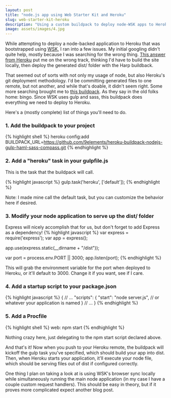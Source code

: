 ```yaml
---
layout: post
title: "node.js app using Web Starter Kit and Heroku"
slug: web-starter-kit-heroku
description: "Using a custom buildpack to deploy node-WSK apps to Heroku"
image: assets/images/4.jpg
---
```


While attempting to deploy a node-backed application to Heroku that was bootstrapped using [WSK](https://developers.google.com/web/starter-kit/), I ran into a few issues. My initial googling didn't quite help, mostly because I was searching for the wrong thing. [This answer from Heroku](https://discussion.heroku.com/t/google-web-starter-kit-webapp-heroku-application-error-fundamental-issue-of-understanding-or-bug/691/3?u=earl977) put me on the wrong track, thinking I'd have to build the site locally, then deploy the generated dist/ folder with the Harp buildback.

That seemed out of sorts with not only my usage of node, but also Heroku's git deployment methodology. I'd be committing generated files to one remote, but not another, and while that's doable, it didn't seem right. Some more searching brought me to [this buildpack](https://github.com/9elements/heroku-buildpack-nodejs-gulp-haml-sass-compass). As they say in the old folks home: bingo. Since WSK uses gulp and sass, this buildpack does everything we need to deploy to Heroku.

Here's a (mostly complete) list of things you'll need to do.

### 1. Add the buildpack to your project

{% highlight shell %}
heroku config:add BUILDPACK_URL=https://github.com/9elements/heroku-buildpack-nodejs-gulp-haml-sass-compass.git
{% endhighlight %}

### 2. Add a "heroku" task in your gulpfile.js

This is the task that the buildpack will call.

{% highlight javascript %}
gulp.task('heroku', ['default']);
{% endhighlight %}

Note: I made mine call the default task, but you can customize the behavior here if desired.

### 3. Modify your node application to serve up the dist/ folder 

Express will nicely accomplish that for us, but don't forget to add Express as a dependency!
{% highlight javascript %}
var express = require('express');
var app = express();

app.use(express.static(__dirname + "/dist"));

var port = process.env.PORT || 3000;
app.listen(port);
{% endhighlight %}

This will grab the environment variable for the port when deployed to Heroku, or it'll default to 3000. Change it if you want, see if I care.

### 4. Add a startup script to your package.json

{% highlight javascript %}
{
  // ...
  "scripts": {
    "start": "node server.js", // or whatever your application is named
  }
  // ...
}
{% endhighlight %}

### 5. Add a Procfile

{% highlight shell %}
web: npm start
{% endhighlight %}

Nothing crazy here, just delegating to the npm start script declared above.

And that's it! Now when you push to your Heroku remote, the buildpack will kickoff the gulp task you've specified, which should build your app into dist. Then, when Heroku starts your application, it'll execute your node file, which should be serving files out of dist if configured correctly.

One thing I plan on taking a look at is using WSK's browser sync locally while simultaneously running the main node application (in my case I have a couple custom request handlers). This should be easy in theory, but if it proves more complicated expect another blog post.